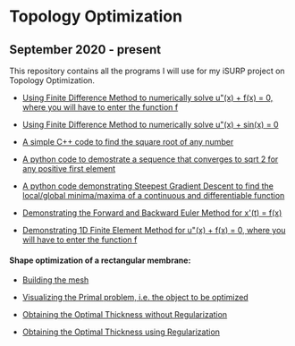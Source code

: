 # Topology Optimization
## September 2020 - present
 This repository contains all the programs I will use for my iSURP project on Topology Optimization.

- [Using Finite Difference Method to numerically solve u"(x) + f(x) = 0, where you will have to enter the function f](https://github.com/jai2510/Topology-Optimization-for-Metamaterials-iSURP/blob/master/Finite%20Difference%20Method%20for%20u''(x)%20%2B%20f(x)%20%3D%200.ipynb)

- [Using Finite Difference Method to numerically solve  u"(x) + sin(x) = 0](https://github.com/jai2510/Topology-Optimization-for-Metamaterials-iSURP/blob/master/Finite%20Difference%20Method%20on%20u''(x)%20%2B%20sin(x)%20%3D%200.ipynb)
 
- [A simple C++ code to find the square root of any number](https://github.com/jai2510/Topology-Optimization-for-Metamaterials-iSURP/blob/master/sqrt.cpp)

- [A python code to demostrate a sequence that converges to sqrt 2 for any positive first element](https://github.com/jai2510/Topology-Optimization-for-Metamaterials-iSURP/blob/master/convergence%20to%20sqrt(2).ipynb)

- [A python code demonstrating Steepest Gradient Descent to find the local/global minima/maxima of a continuous and differentiable function](https://github.com/jai2510/Topology-Optimization-for-Metamaterials-iSURP/blob/master/Steepest%20Gradient%20Descent.ipynb)

- [Demonstrating the Forward and Backward Euler Method for x'(t) = f(x)](https://github.com/jai2510/Topology-Optimization-for-Metamaterials-iSURP/blob/master/Forward%20and%20Backward%20Euler%20Approach.ipynb)

- [Demonstrating 1D Finite Element Method for u"(x) + f(x) = 0, where you will have to enter the function f](https://github.com/jaiisrani/Topology-Optimization-for-Metamaterials-iSURP/blob/master/Finite%20Element%20Method%20for%20u''(x)%20%2B%20f(x)%20%3D%200.ipynb)

#### Shape optimization of a rectangular membrane:
- [Building the mesh](https://github.com/jaiisrani/Topology-Optimization-iSURP/tree/master/Building%20a%20mesh)

- [Visualizing the Primal problem, i.e. the object to be optimized](https://github.com/jaiisrani/Topology-Optimization-iSURP/tree/master/Primal%20problem)

- [Obtaining the Optimal Thickness without Regularization](https://github.com/jaiisrani/Topology-Optimization-iSURP/tree/master/Regularized%20optimal%20thickness)

- [Obtaining the Optimal Thickness using Regularization](https://github.com/jaiisrani/Topology-Optimization-iSURP/tree/master/Regularized%20optimal%20thickness)
